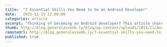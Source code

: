```yaml
---
title:  "7 Essential Skills You Need to be an Android Developer"
date:   2015-11-15 12:00:00
categories: article
excerpt: "Thinking of becoming an Android developer? This article shares some of the key skills you should learn if you want to begin developing Android apps."
thumb: http://blog.generalassemb.ly/blog/wp-content/uploads/2015/11/Android101_DripArt3.jpg
remoteUrl: http://blog.generalassemb.ly/7-essential-skills-you-need-to-be-an-android-developer/
published: true
---
```

